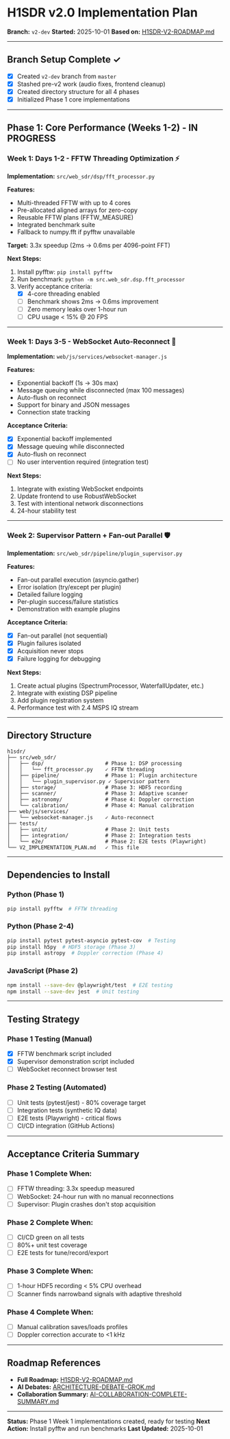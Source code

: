 # H1SDR v2.0 Implementation Plan

**Branch:** `v2-dev`
**Started:** 2025-10-01
**Based on:** [H1SDR-V2-ROADMAP.md](H1SDR-V2-ROADMAP.md)

---

## Branch Setup Complete ✓

- [x] Created `v2-dev` branch from `master`
- [x] Stashed pre-v2 work (audio fixes, frontend cleanup)
- [x] Created directory structure for all 4 phases
- [x] Initialized Phase 1 core implementations

---

## Phase 1: Core Performance (Weeks 1-2) - IN PROGRESS

### Week 1: Days 1-2 - FFTW Threading Optimization ⚡

**Implementation:** `src/web_sdr/dsp/fft_processor.py`

**Features:**
- Multi-threaded FFTW with up to 4 cores
- Pre-allocated aligned arrays for zero-copy
- Reusable FFTW plans (FFTW_MEASURE)
- Integrated benchmark suite
- Fallback to numpy.fft if pyfftw unavailable

**Target:** 3.3x speedup (2ms → 0.6ms per 4096-point FFT)

**Next Steps:**
1. Install pyfftw: `pip install pyfftw`
2. Run benchmark: `python -m src.web_sdr.dsp.fft_processor`
3. Verify acceptance criteria:
   - [x] 4-core threading enabled
   - [ ] Benchmark shows 2ms → 0.6ms improvement
   - [ ] Zero memory leaks over 1-hour run
   - [ ] CPU usage < 15% @ 20 FPS

---

### Week 1: Days 3-5 - WebSocket Auto-Reconnect 🔌

**Implementation:** `web/js/services/websocket-manager.js`

**Features:**
- Exponential backoff (1s → 30s max)
- Message queuing while disconnected (max 100 messages)
- Auto-flush on reconnect
- Support for binary and JSON messages
- Connection state tracking

**Acceptance Criteria:**
- [x] Exponential backoff implemented
- [x] Message queuing while disconnected
- [x] Auto-flush on reconnect
- [ ] No user intervention required (integration test)

**Next Steps:**
1. Integrate with existing WebSocket endpoints
2. Update frontend to use RobustWebSocket
3. Test with intentional network disconnections
4. 24-hour stability test

---

### Week 2: Supervisor Pattern + Fan-out Parallel 🛡️

**Implementation:** `src/web_sdr/pipeline/plugin_supervisor.py`

**Features:**
- Fan-out parallel execution (asyncio.gather)
- Error isolation (try/except per plugin)
- Detailed failure logging
- Per-plugin success/failure statistics
- Demonstration with example plugins

**Acceptance Criteria:**
- [x] Fan-out parallel (not sequential)
- [x] Plugin failures isolated
- [x] Acquisition never stops
- [x] Failure logging for debugging

**Next Steps:**
1. Create actual plugins (SpectrumProcessor, WaterfallUpdater, etc.)
2. Integrate with existing DSP pipeline
3. Add plugin registration system
4. Performance test with 2.4 MSPS IQ stream

---

## Directory Structure

```
h1sdr/
├── src/web_sdr/
│   ├── dsp/                    # Phase 1: DSP processing
│   │   └── fft_processor.py    ✓ FFTW threading
│   ├── pipeline/               # Phase 1: Plugin architecture
│   │   └── plugin_supervisor.py ✓ Supervisor pattern
│   ├── storage/                # Phase 3: HDF5 recording
│   ├── scanner/                # Phase 3: Adaptive scanner
│   ├── astronomy/              # Phase 4: Doppler correction
│   └── calibration/            # Phase 4: Manual calibration
├── web/js/services/
│   └── websocket-manager.js    ✓ Auto-reconnect
├── tests/
│   ├── unit/                   # Phase 2: Unit tests
│   ├── integration/            # Phase 2: Integration tests
│   └── e2e/                    # Phase 2: E2E tests (Playwright)
└── V2_IMPLEMENTATION_PLAN.md   ✓ This file
```

---

## Dependencies to Install

### Python (Phase 1)
```bash
pip install pyfftw  # FFTW threading
```

### Python (Phase 2-4)
```bash
pip install pytest pytest-asyncio pytest-cov  # Testing
pip install h5py  # HDF5 storage (Phase 3)
pip install astropy  # Doppler correction (Phase 4)
```

### JavaScript (Phase 2)
```bash
npm install --save-dev @playwright/test  # E2E testing
npm install --save-dev jest  # Unit testing
```

---

## Testing Strategy

### Phase 1 Testing (Manual)
- [x] FFTW benchmark script included
- [x] Supervisor demonstration script included
- [ ] WebSocket reconnect browser test

### Phase 2 Testing (Automated)
- [ ] Unit tests (pytest/jest) - 80% coverage target
- [ ] Integration tests (synthetic IQ data)
- [ ] E2E tests (Playwright) - critical flows
- [ ] CI/CD integration (GitHub Actions)

---

## Acceptance Criteria Summary

### Phase 1 Complete When:
- [ ] FFTW threading: 3.3x speedup measured
- [ ] WebSocket: 24-hour run with no manual reconnections
- [ ] Supervisor: Plugin crashes don't stop acquisition

### Phase 2 Complete When:
- [ ] CI/CD green on all tests
- [ ] 80%+ unit test coverage
- [ ] E2E tests for tune/record/export

### Phase 3 Complete When:
- [ ] 1-hour HDF5 recording < 5% CPU overhead
- [ ] Scanner finds narrowband signals with adaptive threshold

### Phase 4 Complete When:
- [ ] Manual calibration saves/loads profiles
- [ ] Doppler correction accurate to <1 kHz

---

## Roadmap References

- **Full Roadmap:** [H1SDR-V2-ROADMAP.md](H1SDR-V2-ROADMAP.md)
- **AI Debates:** [ARCHITECTURE-DEBATE-GROK.md](ARCHITECTURE-DEBATE-GROK.md)
- **Collaboration Summary:** [AI-COLLABORATION-COMPLETE-SUMMARY.md](AI-COLLABORATION-COMPLETE-SUMMARY.md)

---

**Status:** Phase 1 Week 1 implementations created, ready for testing
**Next Action:** Install pyfftw and run benchmarks
**Last Updated:** 2025-10-01
